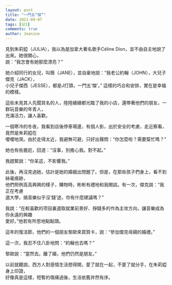```yaml
---
layout: post
title: "一門五“傑”"
date: 2021-09-07 
tags: [记1]
comments: true
author: Jeanine 
---
```

見到朱莉婭（JULIA），我以為是加拿大著名歌手Céline Dion，並不由自主地說了出來。她很開心，  
說：“我怎會有她那麼漂亮？”

她介紹同行的女兒，叫簡（JANE），並自豪地說：“我老公約翰（JOHN），大兒子傑克（JACK），  
小兒子傑西（JESSE），都是J打頭，一門五‘傑’。” 這樣的巧合和安排，實在是幸福的模樣。  

這些未見其人先聞其名的人，陸陸續續都光臨了我的小店，還帶著他們的朋友，一群玩音樂的年青人，  
充滿活力，讓人喜歡。

一個寒冷的冬夜，我看到店後停車場邊，有個人影，出於安全的考慮，走近察看，竟然是朱莉婭在  
嚶嚶地哭。由於走得太近，我避無可避，只好出聲問：“你怎麼啦？需要幫忙嗎？”  

她也有些尷尬，回道：“沒事，別擔心我。對不起。”  

我趕緊說：“你呆这，不影響我。”  

此後，再沒見過她，估計是她的婚姻出問題了。但是，在那些孩子們身上，看不到絲毫痕跡，  
他們照例高高興興的樣子，購物時，彬彬有禮地和我閑談。有一次，傑克說：“我正在考慮  
選大學，搞音樂似乎沒‘錢’途，你有什麼建議嗎？”  

我說：“在較喜歡的项目裏選取就業前景好、掙錢多的作為主攻方向，讓音樂成為你永遠的興趣  
愛好。”他若有所思地點點頭。  

這年的復活節，他們的一個朋友黎歐來買賀卡，說：“參加傑克母親的婚禮。”  

這一次，我忍不住八卦地問：“約翰也去嗎？”  

黎歐說：“當然去。離了婚，他們仍然是朋友。”  

以前就聽說，西方人對感情生活想得開，愛了就在一起，不愛了就分手，在朱莉婭身上印證，  
好像真是這樣，短暫的傷痛過後，生活依舊井然有序。

